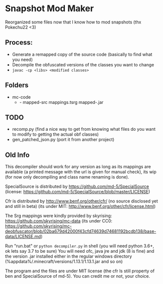 # Snapshot Mod Maker

Reorganized some files now that I know how to mod snapshots (thx Pokechu22 <3)

## Process:
- Generate a remapped copy of the source code (basically to find what you need)
- Decompile the obfuscated versions of the classes you want to change
- ``javac -cp <libs> <modified classes>``

## Folders
- mc-code
  - <version>
    - mapped-src
    <mod>
    mappings.tsrg
    mapped-<version>.jar

## TODO
- recomp.py (find a nice way to get from knowing what files do you want to modify to getting the actual obf classes)
- gen_patched_json.py (port it from another project)


## Old Info

This decompiler should work for any version as long as its mappings are available (a printed message with the url is given for manual check), its wip (for now only decompiling and class name renaming is done).


SpecialSource is distributed by https://github.com/md-5/SpecialSource (license: https://github.com/md-5/SpecialSource/blob/master/LICENSE)

Cfr is distributed by http://www.benf.org/other/cfr/ (no source disclosed yet and still in beta) (its under MIT: http://www.benf.org/other/cfr/license.html)


The Srg mappings were kindly provided by skyrising: https://github.com/skyrising/mc-data (its under CC0: https://github.com/skyrising/mc-deobfuscator/blob/02ba679d42000f43cfd74639d74681192bcdb138/base-data/LICENSE.md)

Run "run.bat" or `python decompiler.py` in shell (you will need python 3.6+, ok lets say 3.7 to be sure)
You will need ofc, java jre and jdk (8 is fine) and the version .jar installed either in the regular windows directory (%appdata%/.minecraft/versions/1.13.1/1.13.1.jar and so on)


The program and the files are under MIT license (the cfr ls still property of ben and SpecialSource of md-5). You can credit me or not, your choice.
